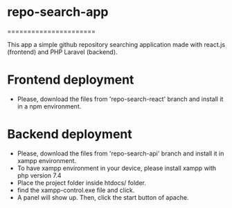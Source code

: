 # repo-search-app
======================

This app a simple github repository searching application made with react.js (frontend) and PHP Laravel (backend).

Frontend deployment 
========================
* Please, download the files from 'repo-search-react' branch and install it in a npm environment.

Backend deployment
========================
* Please, download the files from 'repo-search-api' branch and install it in xampp environment.
* To have xampp environment in your device, please install xampp with php version 7.4
* Place the project folder inside htdocs/ folder.
* find the xampp-control.exe file and click.
* A panel will show up. Then, click the start button of apache.

